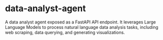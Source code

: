 # data-analyst-agent
A data analyst agent exposed as a FastAPI API endpoint. It leverages Large Language Models to process natural language data analysis tasks, including web scraping, data querying, and generating visualizations.

